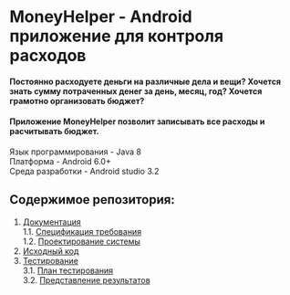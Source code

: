 # MoneyHelper - Android приложение для контроля расходов
#### Постоянно расходуете деньги на различные дела и вещи? Хочется знать сумму потраченных денег за день, месяц, год? Хочется грамотно организовать бюджет?

#### Приложение MoneyHelper позволит записывать все расходы и расчитывать бюджет.


Язык программирования - Java 8   
Платформа - Android 6.0+   
Среда разработки - Android studio 3.2

## Содержимое репозитория:
1. [Документация](Documents)  
1.1. [Спецификация требования](SRS.md)  
1.2. [Проектирование системы](Documents/README.md)
2. [Исходный код](source/MoneyHelper/app/src/main/java/com/example/asus/moneyhelper12)
3. [Тестирование](Documents/Testing)  
3.1. [План тестирования](Documents/Testing/Testplan.md)  
3.2. [Представление результатов](Documents/Testing/TestResult.md)  
